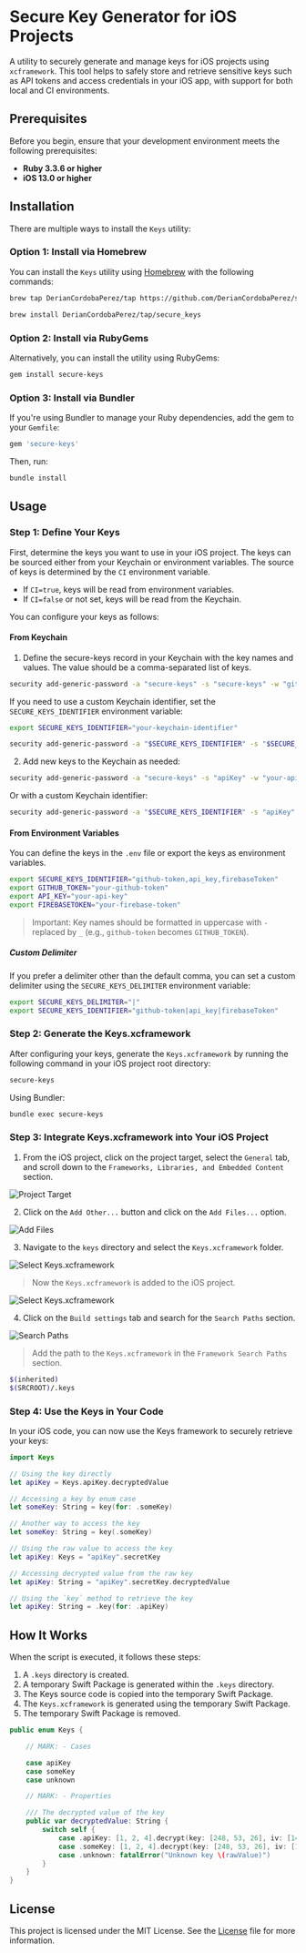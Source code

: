 # Secure Key Generator for iOS Projects

A utility to securely generate and manage keys for iOS projects using `xcframework`. This tool helps to safely store and retrieve sensitive keys such as API tokens and access credentials in your iOS app, with support for both local and CI environments.

## Prerequisites

Before you begin, ensure that your development environment meets the following prerequisites:

- **Ruby 3.3.6 or higher**
- **iOS 13.0 or higher**

## Installation

There are multiple ways to install the `Keys` utility:

### Option 1: Install via Homebrew

You can install the `Keys` utility using [Homebrew](https://brew.sh/) with the following commands:

```bash
brew tap DerianCordobaPerez/tap https://github.com/DerianCordobaPerez/secure-keys-generator

brew install DerianCordobaPerez/tap/secure_keys
```

### Option 2: Install via RubyGems

Alternatively, you can install the utility using RubyGems:

```bash
gem install secure-keys
```

### Option 3: Install via Bundler

If you're using Bundler to manage your Ruby dependencies, add the gem to your `Gemfile`:

```bash
gem 'secure-keys'
```

Then, run:

```bash
bundle install
```

## Usage

### Step 1: Define Your Keys

First, determine the keys you want to use in your iOS project. The keys can be sourced either from your Keychain or environment variables. The source of keys is determined by the `CI` environment variable.

- If `CI=true`, keys will be read from environment variables.
- If `CI=false` or not set, keys will be read from the Keychain.

You can configure your keys as follows:

#### From Keychain

1. Define the secure-keys record in your Keychain with the key names and values. The value should be a comma-separated list of keys.

```bash
security add-generic-password -a "secure-keys" -s "secure-keys" -w "githubToken,apiKey"
```

If you need to use a custom Keychain identifier, set the `SECURE_KEYS_IDENTIFIER` environment variable:

```bash
export SECURE_KEYS_IDENTIFIER="your-keychain-identifier"

security add-generic-password -a "$SECURE_KEYS_IDENTIFIER" -s "$SECURE_KEYS_IDENTIFIER" -w "githubToken,apiKey"
```

2. Add new keys to the Keychain as needed:

```bash
security add-generic-password -a "secure-keys" -s "apiKey" -w "your-api-key"
```

Or with a custom Keychain identifier:

```bash
security add-generic-password -a "$SECURE_KEYS_IDENTIFIER" -s "apiKey" -w "your-api-key"
```

#### From Environment Variables

You can define the keys in the `.env` file or export the keys as environment variables.

```bash
export SECURE_KEYS_IDENTIFIER="github-token,api_key,firebaseToken"
export GITHUB_TOKEN="your-github-token"
export API_KEY="your-api-key"
export FIREBASETOKEN="your-firebase-token"
```

> Important: Key names should be formatted in uppercase with `-` replaced by `_` (e.g., `github-token` becomes `GITHUB_TOKEN`).

##### Custom Delimiter

If you prefer a delimiter other than the default comma, you can set a custom delimiter using the `SECURE_KEYS_DELIMITER` environment variable:

```bash
export SECURE_KEYS_DELIMITER="|"
export SECURE_KEYS_IDENTIFIER="github-token|api_key|firebaseToken"
```

### Step 2: Generate the Keys.xcframework

After configuring your keys, generate the `Keys.xcframework` by running the following command in your iOS project root directory:

```bash
secure-keys
```

Using Bundler:

```bash
bundle exec secure-keys
```

### Step 3: Integrate Keys.xcframework into Your iOS Project

1. From the iOS project, click on the project target, select the `General` tab, and scroll down to the `Frameworks, Libraries, and Embedded Content` section.

![Project Target](https://deriancordobaperez.github.io/secure-keys-generator/assets/add-xcframework-to-ios-project/first-step.png)

2. Click on the `Add Other...` button and click on the `Add Files...` option.

![Add Files](https://deriancordobaperez.github.io/secure-keys-generator/assets/add-xcframework-to-ios-project/second-step.png)

3. Navigate to the `keys` directory and select the `Keys.xcframework` folder.

![Select Keys.xcframework](https://deriancordobaperez.github.io/secure-keys-generator/assets/add-xcframework-to-ios-project/third-step.png)

> Now the `Keys.xcframework` is added to the iOS project.

![Select Keys.xcframework](https://deriancordobaperez.github.io/secure-keys-generator/assets/add-xcframework-to-ios-project/third-step-result.png)

4. Click on the `Build settings` tab and search for the `Search Paths` section.

![Search Paths](https://deriancordobaperez.github.io/secure-keys-generator/assets/add-xcframework-to-ios-project/fourth-step.png)

> Add the path to the `Keys.xcframework` in the `Framework Search Paths` section.

```bash
$(inherited)
$(SRCROOT)/.keys
```

### Step 4: Use the Keys in Your Code

In your iOS code, you can now use the Keys framework to securely retrieve your keys:

```swift
import Keys

// Using the key directly
let apiKey = Keys.apiKey.decryptedValue

// Accessing a key by enum case
let someKey: String = key(for: .someKey)

// Another way to access the key
let someKey: String = key(.someKey)

// Using the raw value to access the key
let apiKey: Keys = "apiKey".secretKey

// Accessing decrypted value from the raw key
let apiKey: String = "apiKey".secretKey.decryptedValue

// Using the `key` method to retrieve the key
let apiKey: String = .key(for: .apiKey)
```

## How It Works

When the script is executed, it follows these steps:

1. A `.keys` directory is created.
2. A temporary Swift Package is generated within the `.keys` directory.
3. The Keys source code is copied into the temporary Swift Package.
4. The `Keys.xcframework` is generated using the temporary Swift Package.
5. The temporary Swift Package is removed.

```swift
public enum Keys {

    // MARK: - Cases

    case apiKey
    case someKey
    case unknown

    // MARK: - Properties

    /// The decrypted value of the key
    public var decryptedValue: String {
        switch self {
            case .apiKey: [1, 2, 4].decrypt(key: [248, 53, 26], iv: [148, 55, 47], tag: [119, 81])
            case .someKey: [1, 2, 4].decrypt(key: [248, 53, 26], iv: [148, 55, 47], tag: [119, 81])
            case .unknown: fatalError("Unknown key \(rawValue)")
        }
    }
}
```

## License

This project is licensed under the MIT License. See the [License](LICENSE) file for more information.

